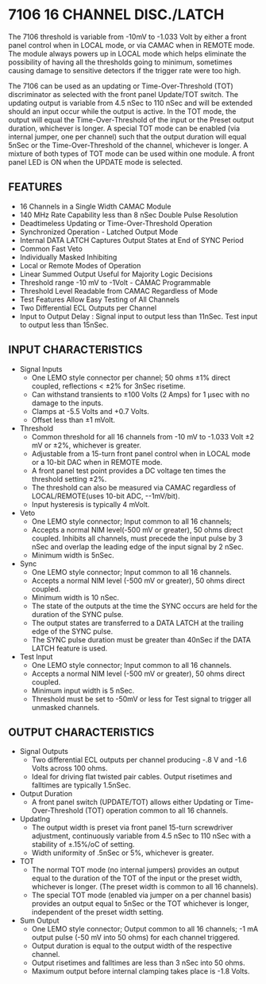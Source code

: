 <!-- 7106.md --- 
;; 
;; Description: 
;; Author: Hongyi Wu(吴鸿毅)
;; Email: wuhongyi@qq.com 
;; Created: 五 2月 17 20:39:42 2017 (+0800)
;; Last-Updated: 五 2月 17 21:29:18 2017 (+0800)
;;           By: Hongyi Wu(吴鸿毅)
;;     Update #: 3
;; URL: http://wuhongyi.cn -->

# 7106  16 CHANNEL DISC./LATCH

The 7106 threshold is variable from -10mV to -1.033 Volt by either a front panel control when in LOCAL mode, or via CAMAC when in REMOTE mode. The module always powers up in LOCAL mode which helps eliminate the possibility of having all the thresholds going to minimum, sometimes causing damage to sensitive detectors if the trigger rate were too high.


The 7106 can be used as an updating or Time-Over-Threshold (TOT) discriminator as selected with the front panel Update/TOT switch. The updating output is variable from 4.5 nSec to 110 nSec and will be extended should an input occur while the output is active. In the TOT mode, the output will equal the Time-Over-Threshold of the input or the Preset output duration, whichever is longer. A special TOT mode can be enabled (via internal jumper, one per channel) such that the output duration will equal 5nSec or the Time-Over-Threshold of the channel, whichever is longer. A mixture of both types of TOT mode can be used within one module. A front panel LED is ON when the UPDATE mode is selected.


## FEATURES

- 16 Channels in a Single Width CAMAC Module
- 140 MHz Rate Capability less than 8 nSec Double Pulse Resolution
- Deadtimeless Updating or Time-Over-Threshold Operation
- Synchronized Operation - Latched Output Mode
- Internal DATA LATCH Captures Output States at End of SYNC Period
- Common Fast Veto
- Individually Masked Inhibiting
- Local or Remote Modes of Operation
- Linear Summed Output Useful for Majority Logic Decisions
- Threshold range -10 mV to -1Volt - CAMAC Programmable
- Threshold Level Readable from CAMAC Regardless of Mode
- Test Features Allow Easy Testing of All Channels
- Two Differential ECL Outputs per Channel
- Input to Output Delay : Signal input to output less than 11nSec. Test input to output less than 15nSec.



## INPUT CHARACTERISTICS

- Signal lnputs
	- One LEMO style connector per channel; 50 ohms ±1% direct coupled, reflections < ±2% for 3nSec risetime.
	- Can withstand transients to ±100 Volts (2 Amps) for 1 μsec with no damage to the inputs.
	- Clamps at -5.5 Volts and +0.7 Volts.
	- Offset less than ±1 mVolt.
- Threshold
	- Common threshold for all 16 channels from -10 mV to -1.033 Volt ±2 mV or ±2%, whichever is greater.
	- Adjustable from a 15-turn front panel control when in LOCAL mode or a 10-bit DAC when in REMOTE mode.
	- A front panel test point provides a DC voltage ten times the threshold setting ±2%.
	- The threshold can also be measured via CAMAC regardless of LOCAL/REMOTE(uses 10-bit ADC, --1mV/bit).
	- Input hysteresis is typically 4 mVolt.
- Veto
	- One LEMO style connector; Input common to all 16 channels;
	- Accepts a normal NIM level(-500 mV or greater), 50 ohms direct coupled. Inhibits all channels, must precede the input pulse by 3 nSec and overlap the leading edge of the input signal by 2 nSec.
	- Minimum width is 5nSec.
- Sync
	- One LEMO style connector; Input common to all 16 channels.
	- Accepts a normal NIM level (-500 mV or greater), 50 ohms direct coupled.
	- Minimum width is 10 nSec.
	- The state of the outputs at the time the SYNC occurs are held for the duration of the SYNC pulse.
	- The output states are transferred to a DATA LATCH at the trailing edge of the SYNC pulse.
	- The SYNC pulse duration must be greater than 40nSec if the DATA LATCH feature is used.
- Test Input
	- One LEMO style connector; Input common to all 16 channels.
	- Accepts a normal NIM level (-500 mV or greater), 50 ohms direct coupled.
	- Minimum input width is 5 nSec.
	- Threshold must be set to -50mV or less for Test signal to trigger all unmasked channels.

## OUTPUT CHARACTERISTICS

- Signal Outputs
	- Two differential ECL outputs per channel producing -.8 V and -1.6 Volts across 100 ohms.
	- Ideal for driving flat twisted pair cables. Output risetimes and falltimes are typically 1.5nSec.
- Output Duration
	- A front panel switch (UPDATE/TOT) allows either Updating or Time-Over-Threshold (TOT) operation common to all 16 channels.
- Updatlng
	- The output width is preset via front panel 15-turn screwdriver adjustment, continuously variable from 4.5 nSec to 110 nSec with a stability of ±.15%/oC of setting.
	- Width uniformity of .5nSec or 5%, whichever is greater.
- TOT
	- The normal TOT mode (no internal jumpers) provides an output equal to the duration of the TOT of the input or the preset width, whichever is longer. (The preset width is common to all 16 channels).
	- The special TOT mode (enabled via jumper on a per channel basis) provides an output equal to 5nSec or the TOT whichever is longer, independent of the preset width setting.
- Sum Output
	- One LEMO style connector; Output common to all 16 channels; -1 mA output pulse (-50 mV into 50 ohms) for each channel triggered.
	- Output duration is equal to the output width of the respective channel.
	- Output risetimes and falltimes are less than 3 nSec into 50 ohms.
	- Maximum output before internal clamping takes place is -1.8 Volts.




<!-- 7106.md ends here -->
